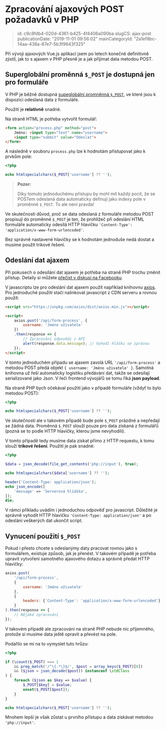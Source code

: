 Zpracování ajaxových POST požadavků v PHP
================================

> id: c9c8fdb4-020d-4361-b425-4f4406a090ba
> slugCS: ajax-post
> publicationDate: "2019-11-01 09:56:02"
> mainCategoryId: "2a1ef8bc-14aa-438a-87e7-5b3f9643f325"

Při vývoji ajaxových Vue.js aplikací jsem po letech konečně definitivně zjistil, jak to s ajaxem v PHP přesně je a jak přijímat data metodou POST.

Superglobální proměnná `$_POST` je dostupná jen pro formuláře
-------------------------------------------------------------

V PHP je běžně dostupná <a href="/superglobalni-promenna">supeglobální promněnná `$_POST`</a>, ve které jsou k dispozici odeslaná data z formuláře.

Použití je **relativně** snadné.

Na straně HTML je potřeba vytvořit formulář:

```html
<form action="process.php" method="post">
    Jméno: <input type="text" name="username">
    <input type="submit" value="Odeslat">
</form>
```

A následně v souboru `process.php` lze k hodnotám přistupovat jako k prvkům pole:

```php
<?php

echo htmlspecialchars($_POST['username'] ?? '');
```

> **Pozor:**
>
> Díky tomuto jednoduchému přístupu by mohl mít každý pocit, že se POSTem odeslaná data automaticky definují jako indexy pole v proměnné `$_POST`. To ale není pravda!

Ve skutečnosti důvod, proč se data odeslaná z formuláře metodou POST propisují do proměnné `$_POST` je ten, že prohlížeč při odeslání HTML formuláře automaticky odesílá HTTP hlavičku `'Content-Type': 'application/x-www-form-urlencoded'`.

Bez správně nastavené hlavičky se k hodnotám jednoduše nedá dostat a musíme použít trikové řešení.

Odeslání dat ajaxem
-------------------

Při pokusech o odesílání dat ajaxem je potřeba na straně PHP trochu změnit přístup. Detaily si můžete <a href="https://www.facebook.com/groups/frontendisti/permalink/2372671669611010/">přečíst v diskusi na Facebooku</a>.

V javascriptu lze pro odeslání dat ajaxem použít například knihovnu <a href="https://github.com/axios/axios">axios</a>. Pro jednoduché použití stačí nalinkovat javascript z CDN serveru a rovnou použít:

```html
<script src="https://unpkg.com/axios/dist/axios.min.js"></script>

<script>
    axios.post('/api/form-process', {
        username: 'Jméno uživatele'
    })
    .then(response => {
        // Zpracování odpovědi z API
        alert(response.data.message); // Vyhodí hlášku se zprávou
    });
</script>
```

V tomto jednoduchém případu se ajaxem zavolá URL `'/api/form-process'` a metodou POST předá objekt `{ username: 'Jméno uživatele' }`. Samotná knihovna už řeší automaticky logistiku předávání dat, takže se odesílají serializované jako Json. V řeči frontend vývojářů se tomu říká **json payload**.

Na straně PHP bych očekával použití jako v případě formuláře (vždyť to bylo metodou POST):

```php
<?php

echo htmlspecialchars($_POST['username'] ?? '');
```

Ve skutečnosti ale v takovém případě bude pole `$_POST` prázdné a nepředají se žádná data. Proměnná `$_POST` slouží pouze pro data získaná z formulářů (pozná se to podle HTTP hlavičky, kterou jsme nevyhodili).

V tomto případě tedy musíme data získat přímo z HTTP requestu, k tomu slouží **trikové řešení**. Použití je pak snadné:

```php
<?php

$data = json_decode(file_get_contents('php://input'), true);

echo htmlspecialchars($data['username'] ?? '');

header('Content-Type: application/json');
echo json_encode([
    'message' => 'Serverová hlíáška',
]);
die;
```

V rámci příkladu uvádím i jednoduchou odpověď pro javascript. Důležité je správně vyhodit HTTP hlavičku `'Content-Type: application/json'` a po odeslání veškerých dat ukončit script.

Vynucení použití `$_POST`
-------------------------

Pokud i přesto chcete s odeslanýmy daty pracovat rovnou jako s formulářem, existuje způsob, jak je přenést. V takovém případě je potřeba upravit vytvoření samotného ajaxového dotazu a správně předat HTTP hlavičky:

```js
axios.post(
    '/api/form-process',
    {
        username: 'Jméno uživatele'
    },
    {
        headers: {'Content-Type': 'application/x-www-form-urlencoded'}
    }
).then(response => {
    // Nějaké zpracování
});
```

V takovém případě ale zpracování na straně PHP nebude nic příjemného, protože si musíme data ještě opravit a převést na pole.

Podařilo se mi na to vymyslet tuto hrůzu:

```php
<?php

if (\count($_POST) === 1
    && preg_match('/^\{.*\}$/', $post = array_keys($_POST)[0])
    && ($json = json_decode($post)) instanceof \stdClass
) {
    foreach ($json as $key => $value) {
        $_POST[$key] = $value;
        unset($_POST[$post]);
    }
}

echo htmlspecialchars($_POST['username'] ?? '');
```

Mnohem lepší je však zůstat u prvního přístupu a data získávat metodou `'php://input'`.
